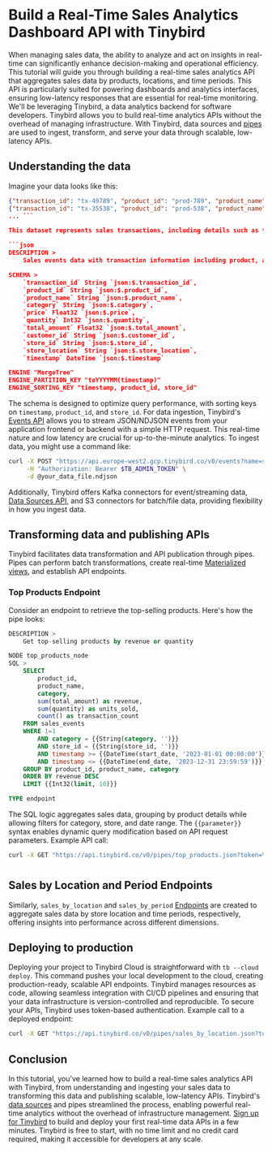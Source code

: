 # Build a Real-Time Sales Analytics Dashboard API with Tinybird

When managing sales data, the ability to analyze and act on insights in real-time can significantly enhance decision-making and operational efficiency. This tutorial will guide you through building a real-time sales analytics API that aggregates sales data by products, locations, and time periods. This API is particularly suited for powering dashboards and analytics interfaces, ensuring low-latency responses that are essential for real-time monitoring. We'll be leveraging Tinybird, a data analytics backend for software developers. Tinybird allows you to build real-time analytics APIs without the overhead of managing infrastructure. With Tinybird, data sources and [pipes](https://www.tinybird.co/docs/forward/work-with-data/pipes?utm_source=DEV&utm_campaign=tb+create+--prompt+DEV) are used to ingest, transform, and serve your data through scalable, low-latency APIs. 

## Understanding the data

Imagine your data looks like this:

```json
{"transaction_id": "tx-49789", "product_id": "prod-789", "product_name": "Charger", "category": "Audio", "price": 289, "quantity": 5, "total_amount": 1445, "customer_id": "cust-4789", "store_id": "store-39", "store_location": "San Jose", "timestamp": "2025-05-02 19:49:18"}
{"transaction_id": "tx-35538", "product_id": "prod-538", "product_name": "Camera", "category": "Computing", "price": 838, "quantity": 4, "total_amount": 3352, "customer_id": "cust-538", "store_id": "store-38", "store_location": "Dallas", "timestamp": "2025-04-14 06:00:18"}
... ```

This dataset represents sales transactions, including details such as the transaction ID, product information, price, quantity, total amount, customer and store details, and timestamps. To store this data in Tinybird, you'll create a data source named `sales_events` with the following schema:

```json
DESCRIPTION >
    Sales events data with transaction information including product, amount, customer, and timestamp

SCHEMA >
    `transaction_id` String `json:$.transaction_id`,
    `product_id` String `json:$.product_id`,
    `product_name` String `json:$.product_name`,
    `category` String `json:$.category`,
    `price` Float32 `json:$.price`,
    `quantity` Int32 `json:$.quantity`,
    `total_amount` Float32 `json:$.total_amount`,
    `customer_id` String `json:$.customer_id`,
    `store_id` String `json:$.store_id`,
    `store_location` String `json:$.store_location`,
    `timestamp` DateTime `json:$.timestamp`

ENGINE "MergeTree"
ENGINE_PARTITION_KEY "toYYYYMM(timestamp)"
ENGINE_SORTING_KEY "timestamp, product_id, store_id"
```

The schema is designed to optimize query performance, with sorting keys on `timestamp`, `product_id`, and `store_id`. For data ingestion, Tinybird's [Events API](https://www.tinybird.co/docs/forward/get-data-in/events-api?utm_source=DEV&utm_campaign=tb+create+--prompt+DEV) allows you to stream JSON/NDJSON events from your application frontend or backend with a simple HTTP request. This real-time nature and low latency are crucial for up-to-the-minute analytics. To ingest data, you might use a command like:

```bash
curl -X POST "https://api.europe-west2.gcp.tinybird.co/v0/events?name=sales_events&utm_source=DEV&utm_campaign=tb+create+--prompt+DEV" \
     -H "Authorization: Bearer $TB_ADMIN_TOKEN" \
     -d @your_data_file.ndjson
```

Additionally, Tinybird offers Kafka connectors for event/streaming data, [Data Sources API](https://www.tinybird.co/docs/api-reference/datasource-api?utm_source=DEV&utm_campaign=tb+create+--prompt+DEV), and S3 connectors for batch/file data, providing flexibility in how you ingest data. 

## Transforming data and publishing APIs

Tinybird facilitates data transformation and API publication through pipes. Pipes can perform batch transformations, create real-time [Materialized views](https://www.tinybird.co/docs/forward/work-with-data/optimize/materialized-views?utm_source=DEV&utm_campaign=tb+create+--prompt+DEV), and establish API endpoints. 

### Top Products Endpoint

Consider an endpoint to retrieve the top-selling products. Here's how the pipe looks:

```sql
DESCRIPTION >
    Get top-selling products by revenue or quantity

NODE top_products_node
SQL >
    SELECT
        product_id,
        product_name,
        category,
        sum(total_amount) as revenue,
        sum(quantity) as units_sold,
        count() as transaction_count
    FROM sales_events
    WHERE 1=1
        AND category = {{String(category, '')}}
        AND store_id = {{String(store_id, '')}}
        AND timestamp >= {{DateTime(start_date, '2023-01-01 00:00:00')}}
        AND timestamp <= {{DateTime(end_date, '2023-12-31 23:59:59')}}
    GROUP BY product_id, product_name, category
    ORDER BY revenue DESC
    LIMIT {{Int32(limit, 10)}}

TYPE endpoint
```

The SQL logic aggregates sales data, grouping by product details while allowing filters for category, store, and date range. The `{{parameter}}` syntax enables dynamic query modification based on API request parameters. Example API call:

```bash
curl -X GET "https://api.tinybird.co/v0/pipes/top_products.json?token=%24TB_ADMIN_TOKEN&limit=5&sort_by=revenue&utm_source=DEV&utm_campaign=tb+create+--prompt+DEV"
```


#

## Sales by Location and Period Endpoints

Similarly, `sales_by_location` and `sales_by_period` [Endpoints](https://www.tinybird.co/docs/forward/work-with-data/publish-data/endpoints?utm_source=DEV&utm_campaign=tb+create+--prompt+DEV) are created to aggregate sales data by store location and time periods, respectively, offering insights into performance across different dimensions. 

## Deploying to production

Deploying your project to Tinybird Cloud is straightforward with `tb --cloud deploy`. This command pushes your local development to the cloud, creating production-ready, scalable API endpoints. Tinybird manages resources as code, allowing seamless integration with CI/CD pipelines and ensuring that your data infrastructure is version-controlled and reproducible. To secure your APIs, Tinybird uses token-based authentication. Example call to a deployed endpoint:

```bash
curl -X GET "https://api.tinybird.co/v0/pipes/sales_by_location.json?token=%24TB_PRODUCTION_TOKEN&start_date=2023-01-01&end_date=2023-12-31&utm_source=DEV&utm_campaign=tb+create+--prompt+DEV"
```


## Conclusion

In this tutorial, you've learned how to build a real-time sales analytics API with Tinybird, from understanding and ingesting your sales data to transforming this data and publishing scalable, low-latency APIs. Tinybird's [data sources](https://www.tinybird.co/docs/forward/get-data-in/data-sources?utm_source=DEV&utm_campaign=tb+create+--prompt+DEV) and pipes streamlined the process, enabling powerful real-time analytics without the overhead of infrastructure management. [Sign up for Tinybird](https://cloud.tinybird.co/signup?utm_source=DEV&utm_campaign=tb+create+--prompt+DEV) to build and deploy your first real-time data APIs in a few minutes. Tinybird is free to start, with no time limit and no credit card required, making it accessible for developers at any scale.